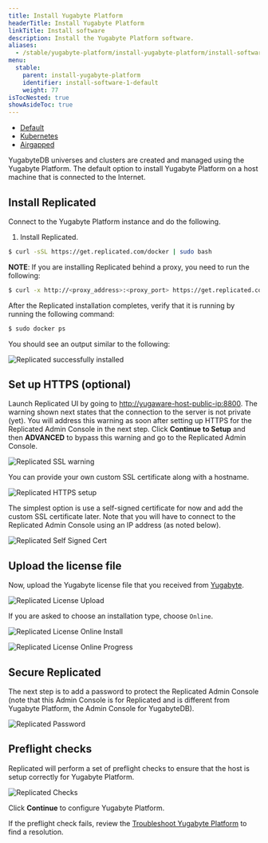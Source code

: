 ```yaml
---
title: Install Yugabyte Platform
headerTitle: Install Yugabyte Platform
linkTitle: Install software
description: Install the Yugabyte Platform software.
aliases:
  - /stable/yugabyte-platform/install-yugabyte-platform/install-software/
menu:
  stable:
    parent: install-yugabyte-platform
    identifier: install-software-1-default
    weight: 77
isTocNested: true
showAsideToc: true
---
```


<ul class="nav nav-tabs-alt nav-tabs-yb">

  <li >
    <a href="/stable/yugabyte-platform/install-yugabyte-platform/install-software/default" class="nav-link active">
      <i class="fas fa-cloud"></i>
      Default
    </a>
  </li>

  <li>
    <a href="/stable/yugabyte-platform/install-yugabyte-platform/install-software/kubernetes" class="nav-link">
      <i class="fas fa-cubes" aria-hidden="true"></i>
      Kubernetes
    </a>
  </li>

  <li >
    <a href="/stable/yugabyte-platform/install-yugabyte-platform/install-software/airgapped" class="nav-link">
      <i class="fas fa-unlink"></i>
      Airgapped
    </a>
  </li>

</ul>

YugabyteDB universes and clusters are created and managed using the Yugabyte Platform. The default option to install Yugabyte Platform on a host machine that is connected to the Internet.

## Install Replicated

Connect to the Yugabyte Platform instance and do the following.

1. Install Replicated.

```sh
$ curl -sSL https://get.replicated.com/docker | sudo bash
```

**NOTE**: If you are installing Replicated behind a proxy, you need to run the following:

```sh
$ curl -x http://<proxy_address>:<proxy_port> https://get.replicated.com/docker | sudo bash
```

After the Replicated installation completes, verify that it is running by running the following command:

```sh
$ sudo docker ps
```

You should see an output similar to the following:

![Replicated successfully installed](/images/replicated/replicated-success.png)

## Set up HTTPS (optional)

Launch Replicated UI by going to [http://yugaware-host-public-ip:8800](http://yugaware-host-public-ip:8800). The warning shown next states that the connection to the server is not private (yet). You will address this warning as soon after setting up HTTPS for the Replicated Admin Console in the next step. Click **Continue to Setup** and then **ADVANCED** to bypass this warning and go to the Replicated Admin Console.

![Replicated SSL warning](/images/replicated/replicated-warning.png)

You can provide your own custom SSL certificate along with a hostname.

![Replicated HTTPS setup](/images/replicated/replicated-https.png)

The simplest option is use a self-signed certificate for now and add the custom SSL certificate later. Note that you will have to connect to the Replicated Admin Console using an IP address (as noted below).

![Replicated Self Signed Cert](/images/replicated/replicated-selfsigned.png)

## Upload the license file

Now, upload the Yugabyte license file that you received from [Yugabyte](https://www.yugabyte.com/platform/#request-trial-form).

![Replicated License Upload](/images/replicated/replicated-license-upload.png)

If you are asked to choose an installation type, choose `Online`.

![Replicated License Online Install](/images/replicated/replicated-license-online-install-option.png)

![Replicated License Online Progress](/images/replicated/replicated-license-progress.png)

## Secure Replicated

The next step is to add a password to protect the Replicated Admin Console (note that this Admin Console is for Replicated and is different from Yugabyte Platform, the Admin Console for YugabyteDB).

![Replicated Password](/images/replicated/replicated-password.png)

## Preflight checks

Replicated will perform a set of preflight checks to ensure that the host is setup correctly for Yugabyte Platform.

![Replicated Checks](/images/replicated/replicated-checks.png)

Click **Continue** to configure Yugabyte Platform.

If the preflight check fails, review the [Troubleshoot Yugabyte Platform](../../../troubleshoot/) to find a resolution.
